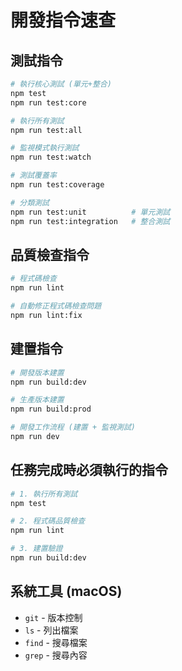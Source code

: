 # 開發指令速查

## 測試指令
```bash
# 執行核心測試 (單元+整合)
npm test
npm run test:core

# 執行所有測試
npm run test:all

# 監視模式執行測試
npm run test:watch

# 測試覆蓋率
npm run test:coverage

# 分類測試
npm run test:unit          # 單元測試
npm run test:integration   # 整合測試
```

## 品質檢查指令
```bash
# 程式碼檢查
npm run lint

# 自動修正程式碼檢查問題
npm run lint:fix
```

## 建置指令
```bash
# 開發版本建置
npm run build:dev

# 生產版本建置
npm run build:prod

# 開發工作流程 (建置 + 監視測試)
npm run dev
```

## 任務完成時必須執行的指令
```bash
# 1. 執行所有測試
npm test

# 2. 程式碼品質檢查
npm run lint

# 3. 建置驗證
npm run build:dev
```

## 系統工具 (macOS)
- `git` - 版本控制
- `ls` - 列出檔案
- `find` - 搜尋檔案
- `grep` - 搜尋內容